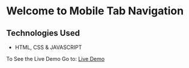 # Welcome to Mobile Tab Navigation

## Technologies Used
- HTML, CSS & JAVASCRIPT 

To See the Live Demo Go to: [Live Demo](https://pnsvn3035.github.io/mobile-tab-navigation/)
